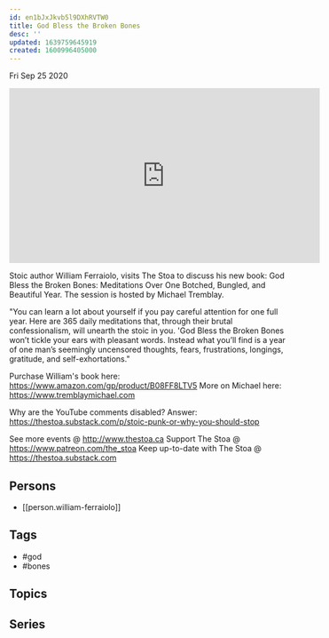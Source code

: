 ```yaml
---
id: en1bJxJkvb5l9DXhRVTW0
title: God Bless the Broken Bones
desc: ''
updated: 1639759645919
created: 1600996405000
---
```





Fri Sep 25 2020

<iframe width="560" height="315" src="https://www.youtube.com/embed/BVIpSanPSw0" title="God Bless the Broken Bones w/ William Ferraiolo" frameborder="0" allow="accelerometer; autoplay; clipboard-write; encrypted-media; gyroscope; picture-in-picture" allowfullscreen ></iframe>

Stoic author William Ferraiolo, visits The Stoa to discuss his new book: God Bless the Broken Bones: Meditations Over One Botched, Bungled, and Beautiful Year. The session is hosted by Michael Tremblay. 

"You can learn a lot about yourself if you pay careful attention for one full year. Here are 365 daily meditations that, through their brutal confessionalism, will unearth the stoic in you. 'God Bless the Broken Bones won’t tickle your ears with pleasant words. Instead what you’ll find is a year of one man’s seemingly uncensored thoughts, fears, frustrations, longings, gratitude, and self-exhortations."

Purchase William's book here: https://www.amazon.com/gp/product/B08FF8LTV5
More on Michael here: https://www.tremblaymichael.com

Why are the YouTube comments disabled? Answer: https://thestoa.substack.com/p/stoic-punk-or-why-you-should-stop

See more events @ http://www.thestoa.ca
Support The Stoa @ https://www.patreon.com/the_stoa
Keep up-to-date with The Stoa @ https://thestoa.substack.com

## Persons

- [[person.william-ferraiolo]]

## Tags

- #god
- #bones

## Topics



## Series



